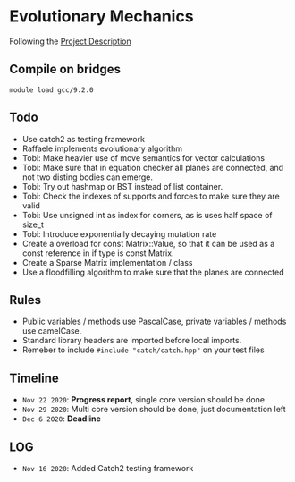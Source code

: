 # Evolutionary Mechanics

Following the [Project Description](latex/sources/ProjectDescription.md)

## Compile on bridges

    module load gcc/9.2.0 

## Todo

- Use catch2 as testing framework
- Raffaele implements evolutionary algorithm
- Tobi: Make heavier use of move semantics for vector calculations
- Tobi: Make sure that in equation checker all planes are connected, and not two disting bodies can emerge.
- Tobi: Try out hashmap or BST instead of list container.
- Tobi: Check the indexes of supports and forces to make sure they are valid
- Tobi: Use unsigned int as index for corners, as is uses half space of size_t
- Tobi: Introduce exponentially decaying mutation rate
- Create a overload for const Matrix::Value, so that it can be used as a const reference in if type is const Matrix.
- Create a Sparse Matrix implementation / class
- Use a floodfilling algorithm to make sure that the planes are connected

## Rules

- Public variables / methods use PascalCase, private variables / methods use camelCase.
- Standard library headers are imported before local imports.
- Remeber to include `#include "catch/catch.hpp"` on your test files

## Timeline

- `Nov 22 2020`: **Progress report**, single core version should be done
- `Nov 29 2020`: Multi core version should be done, just documentation left
- `Dec 6 2020`: **Deadline**

## LOG

- `Nov 16 2020`: Added Catch2 testing framework

